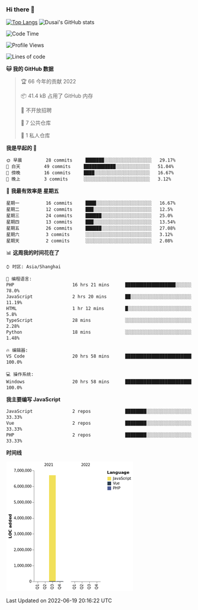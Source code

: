 ### Hi there 👋

<!--
**SQSora/SQSora** is a ✨ _special_ ✨ repository because its `README.md` (this file) appears on your GitHub profile.

Here are some ideas to get you started:

- 🔭 I’m currently working on ...
- 🌱 I’m currently learning ...
- 👯 I’m looking to collaborate on ...
- 🤔 I’m looking for help with ...
- 💬 Ask me about ...
- 📫 How to reach me: ...
- 😄 Pronouns: ...
- ⚡ Fun fact: ...
-->
[![Top Langs](https://github-readme-stats.vercel.app/api/top-langs/?username=anuraghazra&layout=compact)](https://github.com/anuraghazra/github-readme-stats)
![Dusai's GitHub stats](https://github-readme-stats.vercel.app/api?username=SQSora&show_icons=true&include_all_commits=true&bg_color=90,FF6699,DDA0DD,66FFFF&locale=cn&icon_color=00FFFF&title_color=54FF9F&text_color=00FFFF&card_width=14)

<!--START_SECTION:waka-->
![Code Time](http://img.shields.io/badge/Code%20Time-0%20secs-blue)

![Profile Views](http://img.shields.io/badge/%E4%B8%AA%E4%BA%BA%E5%B0%81%E9%9D%A2%E8%A7%82%E7%9C%8B%E6%AC%A1%E6%95%B0-0-blue)

![Lines of code](https://img.shields.io/badge/%E4%BB%8E%E3%80%8C%E4%BD%A0%E5%A5%BD%E4%B8%96%E7%95%8C%E3%80%8D%E6%88%91%E5%B7%B2%E7%BB%8F%E5%86%99%E4%BA%86-7%20Million%20%E8%A1%8C%E4%BB%A3%E7%A0%81-blue)

**🐱 我的 GitHub 数据** 

> 🏆 66 今年的贡献 2022
 > 
> 📦 41.4 kB 占用了 GitHub 内存 
 > 
> 🚫 不开放招聘
 > 
> 📜 7 公共仓库 
 > 
> 🔑 1 私人仓库 
 > 
**我是早起的 🐤** 

```text
🌞 早晨         28 commits     ███████░░░░░░░░░░░░░░░░░░   29.17% 
🌆 白天         49 commits     ████████████░░░░░░░░░░░░░   51.04% 
🌃 傍晚         16 commits     ████░░░░░░░░░░░░░░░░░░░░░   16.67% 
🌙 晚上         3 commits      ░░░░░░░░░░░░░░░░░░░░░░░░░   3.12%

```
📅 **我最有效率是 星期五** 

```text
星期一          16 commits     ████░░░░░░░░░░░░░░░░░░░░░   16.67% 
星期二          12 commits     ███░░░░░░░░░░░░░░░░░░░░░░   12.5% 
星期三          24 commits     ██████░░░░░░░░░░░░░░░░░░░   25.0% 
星期四          13 commits     ███░░░░░░░░░░░░░░░░░░░░░░   13.54% 
星期五          26 commits     ██████░░░░░░░░░░░░░░░░░░░   27.08% 
星期六          3 commits      ░░░░░░░░░░░░░░░░░░░░░░░░░   3.12% 
星期天          2 commits      ░░░░░░░░░░░░░░░░░░░░░░░░░   2.08%

```


📊 **这周我的时间花在了** 

```text
⌚︎ 时区: Asia/Shanghai

💬 编程语言: 
PHP                      16 hrs 21 mins      ███████████████████░░░░░░   78.0% 
JavaScript               2 hrs 20 mins       ██░░░░░░░░░░░░░░░░░░░░░░░   11.19% 
HTML                     1 hr 12 mins        █░░░░░░░░░░░░░░░░░░░░░░░░   5.8% 
TypeScript               28 mins             ░░░░░░░░░░░░░░░░░░░░░░░░░   2.28% 
Python                   18 mins             ░░░░░░░░░░░░░░░░░░░░░░░░░   1.48%

🔥 编辑器: 
VS Code                  20 hrs 58 mins      █████████████████████████   100.0%

💻 操作系统: 
Windows                  20 hrs 58 mins      █████████████████████████   100.0%

```

**我主要编写 JavaScript** 

```text
JavaScript               2 repos             ████████░░░░░░░░░░░░░░░░░   33.33% 
Vue                      2 repos             ████████░░░░░░░░░░░░░░░░░   33.33% 
PHP                      2 repos             ████████░░░░░░░░░░░░░░░░░   33.33%

```


**时间线**

![Chart not found](https://raw.githubusercontent.com/SQSora/SQSora/main/charts/bar_graph.png) 


 Last Updated on 2022-06-19 20:16:22 UTC
<!--END_SECTION:waka-->
